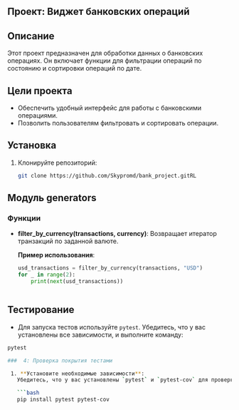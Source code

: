 ## Проект: Виджет банковских операций

## Описание
Этот проект предназначен для обработки данных о банковских операциях. Он включает функции для фильтрации операций по состоянию и сортировки операций по дате.

## Цели проекта
- Обеспечить удобный интерфейс для работы с банковскими операциями.
- Позволить пользователям фильтровать и сортировать операции.

## Установка

1. Клонируйте репозиторий:
   ```bash
   git clone https://github.com/Skypromd/bank_project.gitRL
## Модуль generators

### Функции

- **filter_by_currency(transactions, currency)**: Возвращает итератор транзакций по заданной валюте.
  
  **Пример использования**:
  ```python
  usd_transactions = filter_by_currency(transactions, "USD")
  for _ in range(2):
      print(next(usd_transactions))



## Тестирование

- Для запуска тестов используйте `pytest`. Убедитесь, что у вас установлены все зависимости, и выполните команду:

```bash
pytest

###  4: Проверка покрытия тестами

 1. **Установите необходимые зависимости**:
   Убедитесь, что у вас установлены `pytest` и `pytest-cov` для проверки покрытия кода:

   ```bash
   pip install pytest pytest-cov